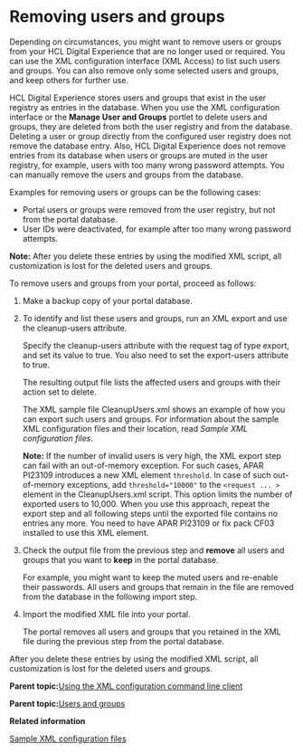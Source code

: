 # Removing users and groups

Depending on circumstances, you might want to remove users or groups from your HCL Digital Experience that are no longer used or required. You can use the XML configuration interface \(XML Access\) to list such users and groups. You can also remove only some selected users and groups, and keep others for further use.

HCL Digital Experience stores users and groups that exist in the user registry as entries in the database. When you use the XML configuration interface or the **Manage User and Groups** portlet to delete users and groups, they are deleted from both the user registry and from the database. Deleting a user or group directly from the configured user registry does not remove the database entry. Also, HCL Digital Experience does not remove entries from its database when users or groups are muted in the user registry, for example, users with too many wrong password attempts. You can manually remove the users and groups from the database.

Examples for removing users or groups can be the following cases:

-   Portal users or groups were removed from the user registry, but not from the portal database.
-   User IDs were deactivated, for example after too many wrong password attempts.

**Note:** After you delete these entries by using the modified XML script, all customization is lost for the deleted users and groups.

To remove users and groups from your portal, proceed as follows:

1.  Make a backup copy of your portal database.

2.  To identify and list these users and groups, run an XML export and use the cleanup-users attribute.

    Specify the cleanup-users attribute with the request tag of type export, and set its value to true. You also need to set the export-users attribute to true.

    The resulting output file lists the affected users and groups with their action set to delete.

    The XML sample file CleanupUsers.xml shows an example of how you can export such users and groups. For information about the sample XML configuration files and their location, read *Sample XML configuration files*.

    **Note:** If the number of invalid users is very high, the XML export step can fail with an out-of-memory exception. For such cases, APAR PI23109 introduces a new XML element `threshold`. In case of such out-of-memory exceptions, add `threshold="10000"` to the `<request ... >` element in the CleanupUsers.xml script. This option limits the number of exported users to 10,000. When you use this approach, repeat the export step and all following steps until the exported file contains no entries any more. You need to have APAR PI23109 or fix pack CF03 installed to use this XML element.

3.  Check the output file from the previous step and **remove** all users and groups that you want to **keep** in the portal database.

    For example, you might want to keep the muted users and re-enable their passwords. All users and groups that remain in the file are removed from the database in the following import step.

4.  Import the modified XML file into your portal.

    The portal removes all users and groups that you retained in the XML file during the previous step from the portal database.


After you delete these entries by using the modified XML script, all customization is lost for the deleted users and groups.

**Parent topic:**[Using the XML configuration command line client](../admin-system/adxmltsk_cmdln.md)

**Parent topic:**[Users and groups](../admin-system/adusrgrp.md)

**Related information**  


[Sample XML configuration files](../admin-system/admxmsmp.md)

